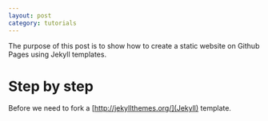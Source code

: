 ```yaml
---
layout: post
category: tutorials
---
```


The purpose of this post is to show how to create a static website on Github Pages using Jekyll templates.

# Step by step

Before we need to fork a [http://jekyllthemes.org/](Jekyll) template. 
